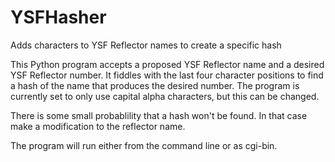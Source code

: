 # YSFHasher
Adds characters to YSF Reflector names to create a specific hash

This Python program accepts a proposed YSF Reflector name and a desired YSF Reflector number. It fiddles with the last four
character positions to find a hash of the name that produces the desired number. The program is currently set to only use
capital alpha characters, but this can be changed.

There is some small probablility that a hash won't be found. In that case make a modification to the reflector name.

The program will run either from the command line or as cgi-bin.
